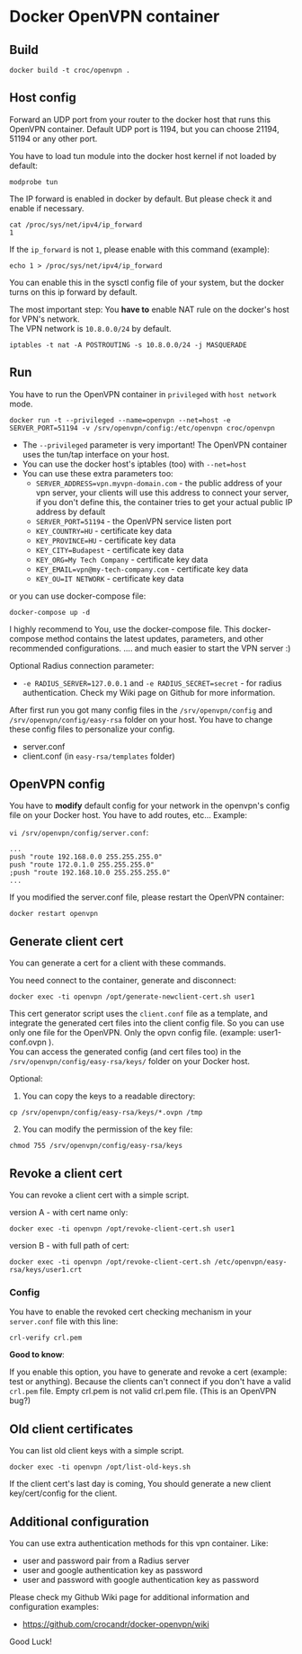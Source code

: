 # Docker OpenVPN container

## Build

```
docker build -t croc/openvpn .
```

## Host config

Forward an UDP port from your router to the docker host that runs this OpenVPN container.
Default UDP port is 1194, but you can choose 21194, 51194 or any other port.

You have to load tun module into the docker host kernel if not loaded by default:

```
modprobe tun
```

The IP forward is enabled in docker by default. But please check it and enable if necessary.

```
cat /proc/sys/net/ipv4/ip_forward
1
```

If the `ip_forward` is not `1`, please enable with this command (example):

```
echo 1 > /proc/sys/net/ipv4/ip_forward
```

You can enable this in the sysctl config file of your system, but the docker turns on this ip forward by default.

The most important step:
You **have to** enable NAT rule on the docker's host for VPN's network.  
The VPN network is `10.8.0.0/24` by default.

```
iptables -t nat -A POSTROUTING -s 10.8.0.0/24 -j MASQUERADE
```

## Run

You have to run the OpenVPN container in `privileged` with `host network` mode.

```
docker run -t --privileged --name=openvpn --net=host -e SERVER_PORT=51194 -v /srv/openvpn/config:/etc/openvpn croc/openvpn
```

  - The `--privileged` parameter is very important! The OpenVPN container uses the tun/tap interface on your host.
  - You can use the docker host's iptables (too) with `--net=host`
  - You can use these extra parameters too:
      - `SERVER_ADDRESS=vpn.myvpn-domain.com` - the public address of your vpn server, your clients will use this address to connect your server, if you don't define this, the container tries to get your actual public IP address by default
      - `SERVER_PORT=51194` - the OpenVPN service listen port
      - `KEY_COUNTRY=HU` - certificate key data
      - `KEY_PROVINCE=HU` - certificate key data
      - `KEY_CITY=Budapest` - certificate key data
      - `KEY_ORG=My Tech Company` - certificate key data
      - `KEY_EMAIL=vpn@my-tech-company.com` - certificate key data
      - `KEY_OU=IT NETWORK` - certificate key data

or you can use docker-compose file:
```
docker-compose up -d
```

I highly recommend to You, use the docker-compose file. This docker-compose method contains the latest updates, parameters, and other recommended configurations. .... and much easier to start the VPN server :)

Optional Radius connection parameter:
  - `-e RADIUS_SERVER=127.0.0.1` and `-e RADIUS_SECRET=secret` - for radius authentication. Check my Wiki page on Github for more information.

After first run you got many config files in the `/srv/openvpn/config` and `/srv/openvpn/config/easy-rsa` folder on your host. You have to change these config files to personalize your config.

  - server.conf
  - client.conf (in `easy-rsa/templates` folder)


## OpenVPN config

You have to **modify** default config for your network in the openvpn's config file on your Docker host.
You have to add routes, etc... Example:

`vi /srv/openvpn/config/server.conf`:

```
...
push "route 192.168.0.0 255.255.255.0"
push "route 172.0.1.0 255.255.255.0"
;push "route 192.168.10.0 255.255.255.0"
...
```

If you modified the server.conf file, please restart the OpenVPN container:

```
docker restart openvpn
```

## Generate client cert

You can generate a cert for a client with these commands.

You need connect to the container, generate and disconnect:

```
docker exec -ti openvpn /opt/generate-newclient-cert.sh user1
```

This cert generator script uses the `client.conf` file as a template, and integrate the generated cert files into the client config file. So you can use only one file for the OpenVPN. Only the opvn config file. (example: user1-conf.ovpn ).  
You can access the generated config (and cert files too) in the `/srv/openvpn/config/easy-rsa/keys/` folder on your Docker host.

Optional:

  1. You can copy the keys to a readable directory:
```
cp /srv/openvpn/config/easy-rsa/keys/*.ovpn /tmp
```
  2. You can modify the permission of the key file:
```
chmod 755 /srv/openvpn/config/easy-rsa/keys
```

## Revoke a client cert

You can revoke a client cert with a simple script.

version A - with cert name only:
```
docker exec -ti openvpn /opt/revoke-client-cert.sh user1 
```

version B - with full path of cert:
```
docker exec -ti openvpn /opt/revoke-client-cert.sh /etc/openvpn/easy-rsa/keys/user1.crt 
```

### Config

You have to enable the revoked cert checking mechanism in your `server.conf` file with this line:
```
crl-verify crl.pem
```

**Good to know**:

If you enable this option, you have to generate and revoke a cert (example: test or anything).
Because the clients can't connect if you don't have a valid `crl.pem` file. Empty crl.pem is not valid crl.pem file. (This is an OpenVPN bug?)

## Old client certificates

You can list old client keys with a simple script.

```
docker exec -ti openvpn /opt/list-old-keys.sh
```

If the client cert's last day is coming, You should generate a new client key/cert/config for the client.

## Additional configuration

You can use extra authentication methods for this vpn container. Like:

  - user and password pair from a Radius server
  - user and google authentication key as password
  - user and password with google authentication key as password

Please check my Github Wiki page for additional information and configuration examples:
  - https://github.com/crocandr/docker-openvpn/wiki




Good Luck!
